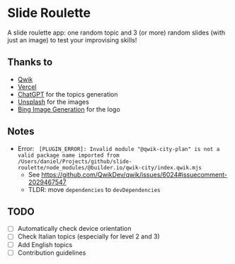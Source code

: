 # Slide Roulette
A slide roulette app: one random topic and 3 (or more) random slides (with just an image) to test your improvising skills!

## Thanks to
- [Qwik](https://qwik.dev/)
- [Vercel](https://vercel.com/)
- [ChatGPT](https://chat.openai.com/) for the topics generation
- [Unsplash](https://unsplash.com/) for the images
- [Bing Image Generation](https://www.bing.com/images) for the logo

## Notes
- Error: ` [PLUGIN_ERROR]: Invalid module "@qwik-city-plan" is not a valid package name imported from /Users/daniel/Projects/github/slide-roulette/node_modules/@builder.io/qwik-city/index.qwik.mjs`
  - See https://github.com/QwikDev/qwik/issues/6024#issuecomment-2029467547
  - TLDR: move `dependencies` to `devDependencies`

## TODO
- [ ] Automatically check device orientation
- [ ] Check Italian topics (especially for level 2 and 3)
- [ ] Add English topics
- [ ] Contribution guidelines

